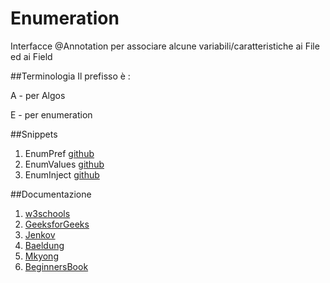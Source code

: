 Enumeration
======================

Interfacce @Annotation per associare alcune variabili/caratteristiche ai File ed ai Field



##Terminologia
Il prefisso è :

A - per Algos

E - per enumeration

##Snippets
 1) EnumPref [github](https://gist.github.com/algos-soft/eb340fa020e9e49080f1ab977330c127)
 1) EnumValues [github](https://gist.github.com/algos-soft/be73235337eee70cd0bfd7a913544694)
 1) EnumInject [github](https://gist.github.com/algos-soft/4066515f58fc71255aa5d2370c8538ee)

##Documentazione
 1) [w3schools](https://www.w3schools.com/java/java_enums.asp)
 2) [GeeksforGeeks](https://www.geeksforgeeks.org/enum-in-java/)
 3) [Jenkov](http://tutorials.jenkov.com/java/enums.html)
 4) [Baeldung](https://www.baeldung.com/a-guide-to-java-enums)
 5) [Mkyong](https://mkyong.com/java/java-enum-example/)
 6) [BeginnersBook](https://beginnersbook.com/2014/09/java-enum-examples/)

